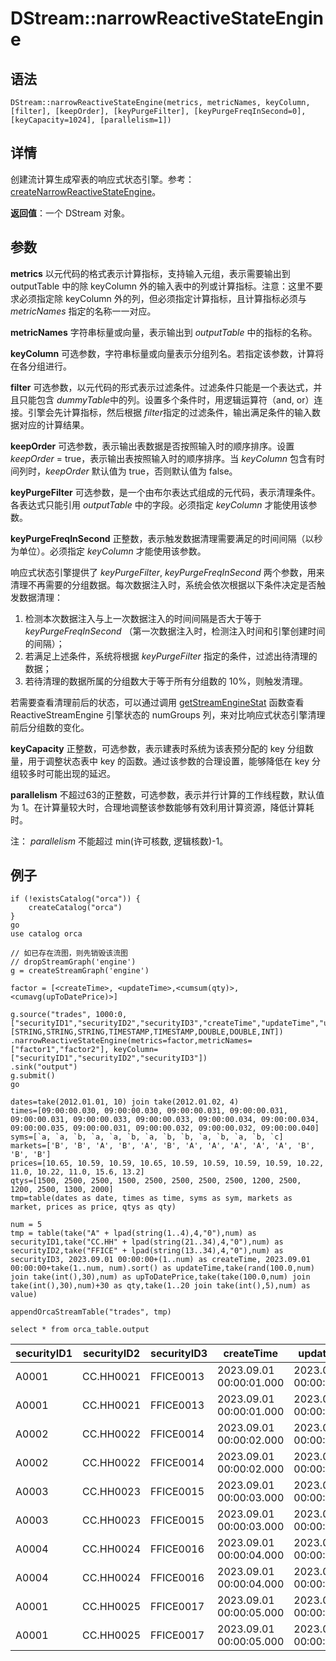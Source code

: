# DStream::narrowReactiveStateEngine

## 语法

`DStream::narrowReactiveStateEngine(metrics, metricNames, keyColumn, [filter],
[keepOrder], [keyPurgeFilter], [keyPurgeFreqInSecond=0], [keyCapacity=1024],
[parallelism=1])`

## 详情

创建流计算生成窄表的响应式状态引擎。参考：[createNarrowReactiveStateEngine](../c/createnarrowreactivestateengine.html)。

**返回值**：一个 DStream 对象。

## 参数

**metrics** 以元代码的格式表示计算指标，支持输入元组，表示需要输出到 outputTable 中的除 keyColumn
外的输入表中的列或计算指标。注意：这里不要求必须指定除 keyColumn 外的列，但必须指定计算指标，且计算指标必须与 *metricNames*
指定的名称一一对应。

**metricNames** 字符串标量或向量，表示输出到 *outputTable* 中的指标的名称。

**keyColumn** 可选参数，字符串标量或向量表示分组列名。若指定该参数，计算将在各分组进行。

**filter** 可选参数，以元代码的形式表示过滤条件。过滤条件只能是一个表达式，并且只能包含 *dummyTable*中的列。设置多个条件时，用逻辑运算符（and, or）连接。引擎会先计算指标，然后根据 *filter*指定的过滤条件，输出满足条件的输入数据对应的计算结果。

**keepOrder** 可选参数，表示输出表数据是否按照输入时的顺序排序。设置 *keepOrder* =
true，表示输出表按照输入时的顺序排序。当 *keyColumn* 包含有时间列时，*keepOrder* 默认值为 true，否则默认值为
false。

**keyPurgeFilter** 可选参数，是一个由布尔表达式组成的元代码，表示清理条件。各表达式只能引用
*outputTable* 中的字段。必须指定 *keyColumn* 才能使用该参数。

**keyPurgeFreqInSecond** 正整数，表示触发数据清理需要满足的时间间隔（以秒为单位）。必须指定
*keyColumn* 才能使用该参数。

响应式状态引擎提供了 *keyPurgeFilter*, *keyPurgeFreqInSecond*
两个参数，用来清理不再需要的分组数据。每次数据注入时，系统会依次根据以下条件决定是否触发数据清理：

1. 检测本次数据注入与上一次数据注入的时间间隔是否大于等于 *keyPurgeFreqInSecond*
   （第一次数据注入时，检测注入时间和引擎创建时间的间隔）；
2. 若满足上述条件，系统将根据 *keyPurgeFilter* 指定的条件，过滤出待清理的数据；
3. 若待清理的数据所属的分组数大于等于所有分组数的 10%，则触发清理。

若需要查看清理前后的状态，可以通过调用 [getStreamEngineStat](../c/../g/getStreamEngineStat.html) 函数查看 ReactiveStreamEngine 引擎状态的 numGroups
列，来对比响应式状态引擎清理前后分组数的变化。

**keyCapacity** 正整数，可选参数，表示建表时系统为该表预分配的 key 分组数量，用于调整状态表中 key
的函数。通过该参数的合理设置，能够降低在 key 分组较多时可能出现的延迟。

**parallelism** 不超过63的正整数，可选参数，表示并行计算的工作线程数，默认值为
1。在计算量较大时，合理地调整该参数能够有效利用计算资源，降低计算耗时。

注： *parallelism* 不能超过 min(许可核数, 逻辑核数)-1。

## 例子

```
if (!existsCatalog("orca")) {
	createCatalog("orca")
}
go
use catalog orca

// 如已存在流图，则先销毁该流图
// dropStreamGraph('engine')
g = createStreamGraph('engine')

factor = [<createTime>, <updateTime>,<cumsum(qty)>,<cumavg(upToDatePrice)>]

g.source("trades", 1000:0,  ["securityID1","securityID2","securityID3","createTime","updateTime","upToDatePrice","qty","value"], [STRING,STRING,STRING,TIMESTAMP,TIMESTAMP,DOUBLE,DOUBLE,INT])
.narrowReactiveStateEngine(metrics=factor,metricNames=["factor1","factor2"], keyColumn=["securityID1","securityID2","securityID3"])
.sink("output")
g.submit()
go

dates=take(2012.01.01, 10) join take(2012.01.02, 4)
times=[09:00:00.030, 09:00:00.030, 09:00:00.031, 09:00:00.031, 09:00:00.031, 09:00:00.033, 09:00:00.033, 09:00:00.034, 09:00:00.034, 09:00:00.035, 09:00:00.031, 09:00:00.032, 09:00:00.032, 09:00:00.040]
syms=[`a, `a, `b, `a, `a, `b, `a, `b, `b, `a, `b, `a, `b, `c]
markets=['B', 'B', 'A', 'B', 'A', 'B', 'A', 'A', 'A', 'A', 'A', 'B', 'B', 'B']
prices=[10.65, 10.59, 10.59, 10.65, 10.59, 10.59, 10.59, 10.59, 10.22, 11.0, 10.22, 11.0, 15.6, 13.2]
qtys=[1500, 2500, 2500, 1500, 2500, 2500, 2500, 2500, 1200, 2500, 1200, 2500, 1300, 2000]
tmp=table(dates as date, times as time, syms as sym, markets as market, prices as price, qtys as qty)

num = 5
tmp = table(take("A" + lpad(string(1..4),4,"0"),num) as securityID1,take("CC.HH" + lpad(string(21..34),4,"0"),num) as securityID2,take("FFICE" + lpad(string(13..34),4,"0"),num) as securityID3, 2023.09.01 00:00:00+(1..num) as createTime, 2023.09.01 00:00:00+take(1..num, num).sort() as updateTime,take(rand(100.0,num) join take(int(),30),num) as upToDatePrice,take(take(100.0,num) join take(int(),30),num)+30 as qty,take(1..20 join take(int(),5),num) as value)

appendOrcaStreamTable("trades", tmp)

select * from orca_table.output
```

| securityID1 | securityID2 | securityID3 | createTime | updateTime | metricName | metricValue |
| --- | --- | --- | --- | --- | --- | --- |
| A0001 | CC.HH0021 | FFICE0013 | 2023.09.01 00:00:01.000 | 2023.09.01 00:00:01.000 | factor1 | 130 |
| A0001 | CC.HH0021 | FFICE0013 | 2023.09.01 00:00:01.000 | 2023.09.01 00:00:01.000 | factor2 | 5.729826227745667 |
| A0002 | CC.HH0022 | FFICE0014 | 2023.09.01 00:00:02.000 | 2023.09.01 00:00:02.000 | factor1 | 130 |
| A0002 | CC.HH0022 | FFICE0014 | 2023.09.01 00:00:02.000 | 2023.09.01 00:00:02.000 | factor2 | 40.09022097935429 |
| A0003 | CC.HH0023 | FFICE0015 | 2023.09.01 00:00:03.000 | 2023.09.01 00:00:03.000 | factor1 | 130 |
| A0003 | CC.HH0023 | FFICE0015 | 2023.09.01 00:00:03.000 | 2023.09.01 00:00:03.000 | factor2 | 40.181519178922024 |
| A0004 | CC.HH0024 | FFICE0016 | 2023.09.01 00:00:04.000 | 2023.09.01 00:00:04.000 | factor1 | 130 |
| A0004 | CC.HH0024 | FFICE0016 | 2023.09.01 00:00:04.000 | 2023.09.01 00:00:04.000 | factor2 | 21.328769097950172 |
| A0001 | CC.HH0025 | FFICE0017 | 2023.09.01 00:00:05.000 | 2023.09.01 00:00:05.000 | factor1 | 130 |
| A0001 | CC.HH0025 | FFICE0017 | 2023.09.01 00:00:05.000 | 2023.09.01 00:00:05.000 | factor2 | 50.23656470375805 |


